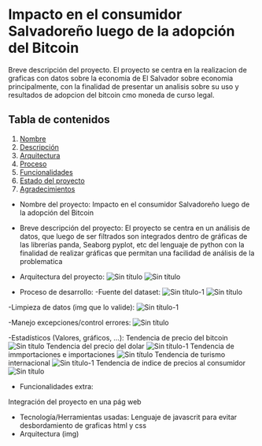 # Impacto en el consumidor Salvadoreño luego de la adopción del Bitcoin

Breve descripción del proyecto.
El proyecto se centra en la realizacion de graficas con datos sobre la economia de El Salvador sobre economia principalmente,
con la finalidad de presentar un analisis sobre su uso y resultados de adopcion del bitcoin cmo moneda de curso legal.

## Tabla de contenidos

1. [Nombre](#Nombre)
2. [Descripción](#descripción)
3. [Arquitectura](#Arquitectura)
4. [Proceso](#Proceso)
5. [Funcionalidades](#Funcionalidades)
6. [Estado del proyecto](#EstadoDelProyecto)
7. [Agradecimientos](#Agradecimientos)


* Nombre del proyecto: Impacto en el consumidor Salvadoreño luego de la adopción del Bitcoin

* Breve descripción del proyecto:
El proyecto se centra en un análisis de datos, que luego de ser filtrados son integrados dentro de gráficas de las librerías panda, Seaborg pyplot, etc del lenguaje de python con la finalidad de realizar gráficas que permitan una facilidad de análisis de la problematica

* Arquitectura del proyecto:
![Sin título](https://github.com/user-attachments/assets/4cad2ac2-6501-422a-b599-912cf770682a)
![Sin título](https://github.com/user-attachments/assets/e353f1c1-aef2-4cc3-b25a-cbf63a4eb954)

* Proceso de desarrollo:
-Fuente del dataset:
![Sin título-1](https://github.com/user-attachments/assets/62d7a594-5e2e-4d94-934a-275787541889)
![Sin título](https://github.com/user-attachments/assets/db6753d0-3e39-4a57-aa63-3759ef03f47f)


-Limpieza de datos (img que lo valide):
![Sin título-1](https://github.com/user-attachments/assets/ef60cd27-c122-40f9-adbe-eea9b7bd321a)

-Manejo excepciones/control errores:
![Sin título](https://github.com/user-attachments/assets/c93fc1ff-282e-4ca7-bd13-5b22dfa097ab)


-Estadísticos (Valores, gráficos, …):
Tendencia de precio del bitcoin
![Sin título](https://github.com/user-attachments/assets/28fac0e1-02d3-48bd-b95f-764847f6f160)
Tendencia del precio del dolar
![Sin título-1](https://github.com/user-attachments/assets/5c9172af-2c95-4e8d-ab3d-7e3835afd060)
Tendencia de immportaciones e importaciones
![Sin título](https://github.com/user-attachments/assets/ec59f7b0-0810-4082-a306-f9068658badd)
Tendencia de turismo internacional
![Sin título-1](https://github.com/user-attachments/assets/5431e2f5-137c-498b-99ce-717dc4cced74)
Tendencia de indice de precios al consumidor
![Sin título](https://github.com/user-attachments/assets/00e3eef3-6364-4ea2-ae61-dcf6c8b94149)

* Funcionalidades extra:

Integración del proyecto en una pág web
- Tecnología/Herramientas usadas:
Lenguaje de javascrit para evitar desbordamiento de graficas
html y css
- Arquitectura (img)


